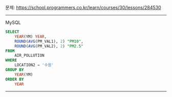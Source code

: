 문제: https://school.programmers.co.kr/learn/courses/30/lessons/284530

---
MySQL

```SQL
SELECT 
    YEAR(YM) YEAR,
    ROUND(AVG(PM_VAL1), 2) "PM10",
    ROUND(AVG(PM_VAL2), 2) "PM2.5"
FROM 
    AIR_POLLUTION
WHERE 
    LOCATION2 = '수원'
GROUP BY
    YEAR(YM)
ORDER BY
    YEAR
```

---
